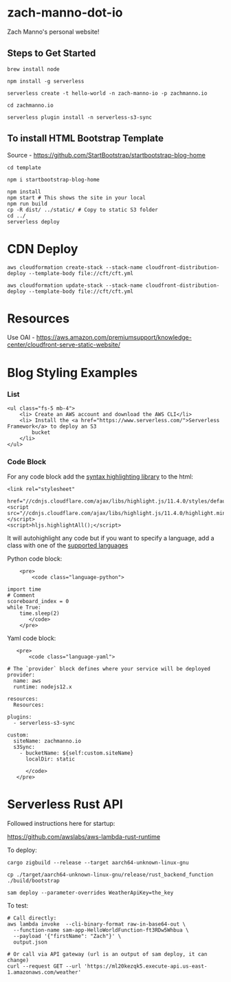 # zach-manno-dot-io
Zach Manno's personal website!

## Steps to Get Started
```commandline
brew install node

npm install -g serverless

serverless create -t hello-world -n zach-manno-io -p zachmanno.io

cd zachmanno.io

serverless plugin install -n serverless-s3-sync

```

## To install HTML Bootstrap Template
Source - https://github.com/StartBootstrap/startbootstrap-blog-home
```shell
cd template

npm i startbootstrap-blog-home

npm install
npm start # This shows the site in your local
npm run build
cp -R dist/ ../static/ # Copy to static S3 folder
cd ../
serverless deploy
```

# CDN Deploy
`aws cloudformation create-stack --stack-name cloudfront-distribution-deploy --template-body file://cft/cft.yml`

`aws cloudformation update-stack --stack-name cloudfront-distribution-deploy --template-body file://cft/cft.yml`

# Resources
Use OAI - https://aws.amazon.com/premiumsupport/knowledge-center/cloudfront-serve-static-website/

# Blog Styling Examples

### List
```
<ul class="fs-5 mb-4">
    <li> Create an AWS account and download the AWS CLI</li>
    <li> Install the <a href="https://www.serverless.com/">Serverless Framework</a> to deploy an S3
        bucket
    </li>
</ul>
```

### Code Block
For any code block add the [syntax highlighting library](https://highlightjs.org/usage/) 
to the html:
```
<link rel="stylesheet"
      href="//cdnjs.cloudflare.com/ajax/libs/highlight.js/11.4.0/styles/default.min.css">
<script src="//cdnjs.cloudflare.com/ajax/libs/highlight.js/11.4.0/highlight.min.js"></script>
<script>hljs.highlightAll();</script>
```

It will autohighlight any code but if you want to specify a language, add a class with one 
of the [supported languages](https://github.com/highlightjs/highlight.js/blob/main/SUPPORTED_LANGUAGES.md) 

Python code block:
```
    <pre>
        <code class="language-python">

import time
# Comment
scoreboard_index = 0
while True:
    time.sleep(2)
       </code>
    </pre>
```

Yaml code block:
```
   <pre>
       <code class="language-yaml">

# The `provider` block defines where your service will be deployed
provider:
  name: aws
  runtime: nodejs12.x

resources:
  Resources:

plugins:
  - serverless-s3-sync

custom:
  siteName: zachmanno.io
  s3Sync:
    - bucketName: ${self:custom.siteName}
      localDir: static

      </code>
   </pre>
```

# Serverless Rust API
Followed instructions here for startup:

https://github.com/awslabs/aws-lambda-rust-runtime


To deploy:


```shell
cargo zigbuild --release --target aarch64-unknown-linux-gnu

cp ./target/aarch64-unknown-linux-gnu/release/rust_backend_function ./build/bootstrap

sam deploy --parameter-overrides WeatherApiKey=the_key
```

To test:
```shell
# Call directly:
aws lambda invoke  --cli-binary-format raw-in-base64-out \
  --function-name sam-app-HelloWorldFunction-ft3RDw5Whbua \
  --payload '{"firstName": "Zach"}' \
  output.json

# Or call via API gateway (url is an output of sam deploy, it can change)
curl --request GET --url 'https://ml20kezqk5.execute-api.us-east-1.amazonaws.com/weather'
```


